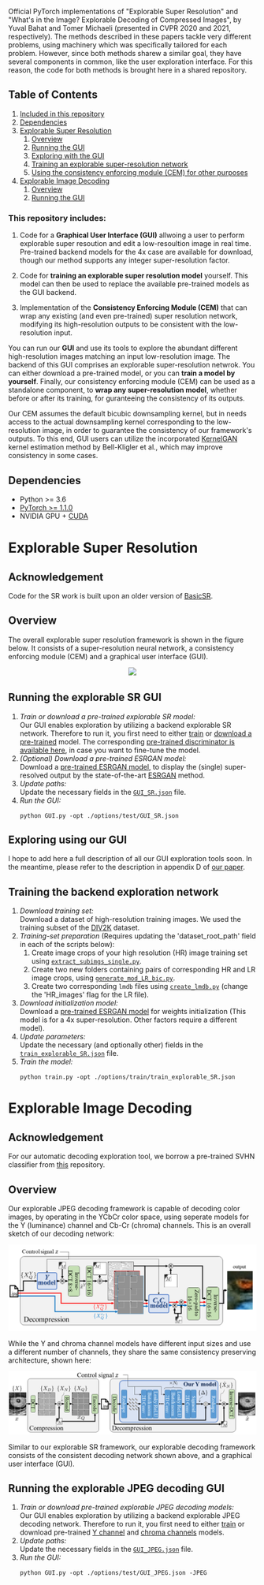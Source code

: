 Official PyTorch implementations of "Explorable Super Resolution" and "What's in the Image? Explorable Decoding of Compressed Images", by Yuval Bahat and Tomer Michaeli (presented in CVPR 2020 and 2021, respectively). The methods described in these papers tackle very different problems, using machinery which was specifically tailored for each problem. However, since both methods sharew a similar goal, they have several components in common, like the user exploration interface. For this reason, the code for both methods is brought here in a shared repository.

## Table of Contents
1. [Included in this repository](#repository_includes)
2. [Dependencies](#dependencies)
3. [Explorable Super Resolution](#SR)
   1. [Overview](#overview_SR)
   5. [Running the GUI](#GUI_run_SR)
   6. [Exploring with the GUI](#GUI_usage)
   7. [Training an explorable super-resolution network](#Training)
   8. [Using the consistency enforcing module (CEM) for other purposes](./CEM)
9. [Explorable Image Decoding](#JPEG)
   1. [Overview](#overview_JPEG)
   2. [Running the GUI](#GUI_run_JPEG)


### This repository includes:<a name="repository_includes"></a>
1. Code for a **Graphical User Interface (GUI)** allwoing a user to perform explorable super resoution and edit a low-resoultion image in real time. Pre-trained backend models for the 4x case are available for download, though our method supports any integer super-resolution factor.

1. Code for **training an explorable super resolution model** yourself. This model can then be used to replace the available pre-trained models as the GUI backend.
1. Implementation of the **Consistency Enforcing Module (CEM)** that can wrap any existing (and even pre-trained) super resolution network, modifying its high-resolution outputs to be consistent with the low-resolution input.


You can run our **GUI** and use its tools to explore the abundant different high-resolution images matching an input low-resolution image. The backend of this GUI comprises an explorable super-resolution netwrok. You can either download a pre-trained model, or you can **train a model by yourself**. Finally, our consistency enforcing module (CEM) can be used as a standalone component, to **wrap any super-resolution model**, whether before or after its training, for guranteeing the consistency of its outputs.

Our CEM assumes the default bicubic downsampling kernel, but in needs access to the actual downsampling kernel corresponding to the low-resolution image, in order to guarantee the consistency of our framework's outputs. To this end, GUI users can utilize the incorporated [KernelGAN](http://www.wisdom.weizmann.ac.il/~vision/kernelgan/) kernel estimation method by Bell-Kligler et al., which may improve consistency in some cases.

## Dependencies

- Python >= 3.6
- [PyTorch >= 1.1.0](https://pytorch.org/)
- NVIDIA GPU + [CUDA](https://developer.nvidia.com/cuda-downloads)
<!--- Other Python packages: `pip install numpy opencv-python lmdb`-->

# Explorable Super Resolution<a name="SR"></a>
## Acknowledgement
Code for the SR work is built upon an older version of [BasicSR](https://github.com/junyanz/pytorch-CycleGAN-and-pix2pix).

## Overview<a name="overview_SR"></a>
The overall explorable super resolution framework is shown in the figure below. It consists of a super-resolution neural network, a consistency enforcing module (CEM) and a graphical user interface (GUI). 
<p align="center">
   <img src="fig_framework_scheme_4_github.png">
</p>

## Running the explorable SR GUI<a name="GUI_run_SR"></a>
1. *Train or download a pre-trained explorable SR model:*  
Our GUI enables exploration by utilizing a backend explorable SR network. Therefore to run it, you first need to either [train](#Training) or [download a pre-trained](https://drive.google.com/file/d/1UmF0Dy_c97CMiyMFG16goJxzXXwpQOUG/view?usp=sharing) model. The corresponding [pre-trained discriminator is available here](https://drive.google.com/file/d/1VsDX6dhQyszW1Lq3wUp5I19mBhuKg9O2/view?usp=sharing), in case you want to fine-tune the model.
1. *(Optional) Download a pre-trained ESRGAN model:*  
Download a [pre-trained ESRGAN model](https://drive.google.com/file/d/1bWeH3zo0OIoCYUjei2pkCBm-ATlkwhpK/view?usp=sharing), to display the (single) super-resolved output by the state-of-the-art [ESRGAN](https://arxiv.org/abs/1809.00219) method.
1. *Update paths:*  
Update the necessary fields in the [`GUI_SR.json`](./options/test/GUI_SR.json) file.
1. *Run the GUI:*  
   ```
   python GUI.py -opt ./options/test/GUI_SR.json  
   ```

## Exploring using our GUI<a name="GUI_usage"></a>
I hope to add here a full description of all our GUI exploration tools soon. In the meantime, please refer to the description in appendix D of [our paper](https://drive.google.com/file/d/1N6pwutE_wxx8xDx29zvItjDdqO-CLklG/view?usp=sharing).

## Training the backend exploration network<a name="Training"></a>
1. *Download training set:*  
Download a dataset of high-resolution training images. We used the training subset of the [DIV2K](https://data.vision.ee.ethz.ch/cvl/DIV2K/) dataset.
1. *Training-set preparation* (Requires updating the 'dataset_root_path' field in each of the scripts below):
   1. Create image crops of your high resolution (HR) image training set using [`extract_subimgs_single.py`](./scripts/extract_subimgs_single.py).
   1. Create two new folders containing pairs of corresponding HR and LR image crops, using [`generate_mod_LR_bic.py`](./scripts/generate_mod_LR_bic.py).
   1. Create two corresponding `lmdb` files using [`create_lmdb.py`](./scripts/create_lmdb.py) (change the 'HR_images' flag for the LR file).
1. *Download initialization model:*  
Download a [pre-trained ESRGAN model](https://drive.google.com/file/d/1bWeH3zo0OIoCYUjei2pkCBm-ATlkwhpK/view?usp=sharing) for weights initialization (This model is for a 4x super-resolution. Other factors require a different model).
1. *Update parameters:*  
Update the necessary (and optionally other) fields in the [`train_explorable_SR.json`](./options/train/train_explorable_SR.json) file.
1. *Train the model:*  
   ```
   python train.py -opt ./options/train/train_explorable_SR.json  
   ```

# Explorable Image Decoding<a name="JPEG"></a>
## Acknowledgement
For our automatic decoding exploration tool, we borrow a pre-trained SVHN classifier from [this](https://github.com/potterhsu/SVHNClassifier-PyTorch) repository.

## Overview<a name="overview_JPEG"></a>
Our explorable JPEG decoding framework is capable of decoding color images, by operating in the YCbCr color space, using seperate models for the Y (luminance) channel and Cb-Cr (chroma) channels. This is an overall sketch of our decoding network:
<p align="center">
   <img src="./webpage_resources/fig_color_framework_arch.png">
</p>
While the Y and chroma channel models have different input sizes and use a different number of channels, they share the same consistency preserving architecture, shown here:
<p align="center">
   <img src="./webpage_resources/fig_framework_arch.png">
</p>

Similar to our explorable SR framework, our explorable decoding framework consists of the consistent decoding network shown above, and a graphical user interface (GUI). 

## Running the explorable JPEG decoding GUI<a name="GUI_run_JPEG"></a>
1. *Train or download pre-trained explorable JPEG decoding models:*  
Our GUI enables exploration by utilizing a backend explorable JPEG decoding network. Therefore to run it, you first need to either [train](#Training_JPEG) or download pre-trained [Y channel](https://drive.google.com/file/d/1TkCwqVyjksetGH2tMHYWvb0PWQInkSB_/view?usp=sharing) and [chroma channels](https://drive.google.com/file/d/1vdOc0y0-I3v-MV7-G5aDumPjcdUOWYk5/view?usp=sharing) models.
1. *Update paths:*  
Update the necessary fields in the [`GUI_JPEG.json`](./options/test/GUI_JPEG.json) file.
1. *Run the GUI:*  
   ```
   python GUI.py -opt ./options/test/GUI_JPEG.json -JPEG
   ```
